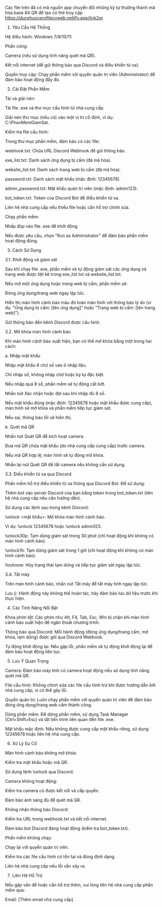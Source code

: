 Các file trên đã có mã nguồn app chuyển đổi những kỹ tự thường thành mã hóa base 64 
QR để tạo có thẻ truy cập https://ducphuocprofilecvweb.netlify.app/link2qr


1. Yêu Cầu Hệ Thống





Hệ điều hành: Windows 7/8/10/11.



Phần cứng:





Camera (nếu sử dụng tính năng quét mã QR).



Kết nối internet (để gửi thông báo qua Discord và điều khiển từ xa).



Quyền truy cập: Chạy phần mềm với quyền quản trị viên (Administrator) để đảm bảo hoạt động đầy đủ.

2. Cài Đặt Phần Mềm





Tải và giải nén:





Tải file .exe và thư mục cấu hình từ nhà cung cấp.



Giải nén thư mục (nếu có) vào một vị trí cố định, ví dụ: C:\PhanMemGiamSat.



Kiểm tra file cấu hình:





Trong thư mục phần mềm, đảm bảo có các file:





webhook.txt: Chứa URL Discord Webhook để gửi thông báo.



exe_list.txt: Danh sách ứng dụng bị cấm (đã mã hóa).



website_list.txt: Danh sách trang web bị cấm (đã mã hóa).



password.txt: Danh sách mật khẩu (mặc định: 12345678).



admin_password.txt: Mật khẩu quản trị viên (mặc định: admin123).



bot_token.txt: Token của Discord Bot để điều khiển từ xa.



Liên hệ nhà cung cấp nếu thiếu file hoặc cần hỗ trợ chỉnh sửa.



Chạy phần mềm:





Nhấp đúp vào file .exe để khởi động.



Nếu được yêu cầu, chọn "Run as Administrator" để đảm bảo phần mềm hoạt động đúng.

3. Cách Sử Dụng

3.1. Khởi động và giám sát





Sau khi chạy file .exe, phần mềm sẽ tự động giám sát các ứng dụng và trang web được liệt kê trong exe_list.txt và website_list.txt.



Nếu mở một ứng dụng hoặc trang web bị cấm, phần mềm sẽ:





Đóng ứng dụng/trang web ngay lập tức.



Hiển thị màn hình cảnh báo màu đỏ toàn màn hình với thông báo lý do (ví dụ: "Ứng dụng bị cấm: [tên ứng dụng]" hoặc "Trang web bị cấm: [tên trang web]").



Gửi thông báo đến kênh Discord được cấu hình.

3.2. Mở khóa màn hình cảnh báo

Khi màn hình cảnh báo xuất hiện, bạn có thể mở khóa bằng một trong hai cách:

a. Nhập mật khẩu





Nhập mật khẩu 8 chữ số vào ô nhập liệu.





Chỉ nhập số, không nhập chữ hoặc ký tự đặc biệt.



Nếu nhập quá 8 số, phần mềm sẽ tự động cắt bớt.



Nhấn nút Xác nhận hoặc đợi sau khi nhập đủ 8 số.



Nếu mật khẩu đúng (mặc định: 12345678 hoặc mật khẩu được cung cấp), màn hình sẽ mở khóa và phần mềm tiếp tục giám sát.



Nếu sai, thông báo lỗi sẽ hiển thị.

b. Quét mã QR





Nhấn nút Quét QR để kích hoạt camera.



Đưa mã QR chứa mật khẩu (do nhà cung cấp cung cấp) trước camera.



Nếu mã QR hợp lệ, màn hình sẽ tự động mở khóa.



Nhấn lại nút Quét QR để tắt camera nếu không cần sử dụng.

3.3. Điều khiển từ xa qua Discord

Phần mềm hỗ trợ điều khiển từ xa thông qua Discord Bot. Để sử dụng:





Thêm bot vào server Discord của bạn bằng token trong bot_token.txt (liên hệ nhà cung cấp nếu cần hướng dẫn).



Sử dụng các lệnh sau trong kênh Discord:





!unlock <mật khẩu>: Mở khóa màn hình cảnh báo.





Ví dụ: !unlock 12345678 hoặc !unlock admin123.



!unlock30p: Tạm dừng giám sát trong 30 phút (chỉ hoạt động khi không có màn hình cảnh báo).



!unlock1h: Tạm dừng giám sát trong 1 giờ (chỉ hoạt động khi không có màn hình cảnh báo).



!locknow: Hủy trạng thái tạm dừng và tiếp tục giám sát ngay lập tức.

3.4. Tắt máy





Trên màn hình cảnh báo, nhấn nút Tắt máy để tắt máy tính ngay lập tức.



Lưu ý: Hành động này không thể hoàn tác, hãy đảm bảo lưu dữ liệu trước khi thực hiện.

4. Các Tính Năng Nổi Bật





Khóa phím tắt: Các phím như Alt, F4, Tab, Esc, Win bị chặn khi màn hình cảnh báo xuất hiện để ngăn thoát chương trình.



Thông báo qua Discord: Mỗi hành động (đóng ứng dụng/trang cấm, mở khóa, tạm dừng) được gửi qua Discord Webhook.



Tự động khởi động lại: Nếu gặp lỗi, phần mềm sẽ tự động khởi động lại để đảm bảo hoạt động liên tục.

5. Lưu Ý Quan Trọng





Camera: Đảm bảo máy tính có camera hoạt động nếu sử dụng tính năng quét mã QR.



File cấu hình: Không chỉnh sửa các file cấu hình trừ khi được hướng dẫn bởi nhà cung cấp, vì có thể gây lỗi.



Quyền quản trị: Luôn chạy phần mềm với quyền quản trị viên để đảm bảo đóng ứng dụng/trang web cấm thành công.



Dừng phần mềm: Để dừng phần mềm, sử dụng Task Manager (Ctrl+Shift+Esc) và tắt tiến trình liên quan đến file .exe.



Mật khẩu mặc định: Nếu không được cung cấp mật khẩu riêng, sử dụng 12345678 hoặc liên hệ nhà cung cấp.

6. Xử Lý Sự Cố





Màn hình cảnh báo không mở khóa:





Kiểm tra mật khẩu hoặc mã QR.



Sử dụng lệnh !unlock qua Discord.



Camera không hoạt động:





Kiểm tra camera có được kết nối và cấp quyền.



Đảm bảo ánh sáng đủ để quét mã QR.



Không nhận thông báo Discord:





Kiểm tra URL trong webhook.txt và kết nối internet.



Đảm bảo bot Discord đang hoạt động (kiểm tra bot_token.txt).



Phần mềm không chạy:





Chạy lại với quyền quản trị viên.



Kiểm tra các file cấu hình có tồn tại và đúng định dạng.



Liên hệ nhà cung cấp nếu lỗi vẫn xảy ra.

7. Liên Hệ Hỗ Trợ

Nếu gặp vấn đề hoặc cần hỗ trợ thêm, vui lòng liên hệ nhà cung cấp phần mềm qua:





Email: [Thêm email nhà cung cấp].
